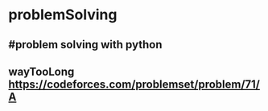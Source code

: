 # problemSolving
#problem solving with python
---------------------------------------------
wayTooLong 
https://codeforces.com/problemset/problem/71/A
---------------------------------------------
